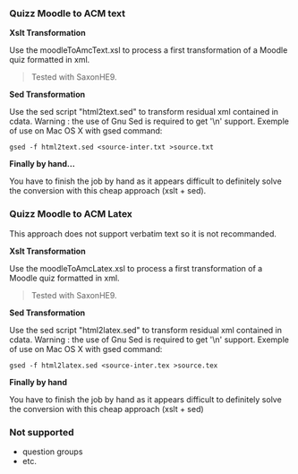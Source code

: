 ### Quizz Moodle to ACM text 


**Xslt Transformation** 

Use the moodleToAmcText.xsl to process a first transformation of a Moodle quiz formatted in xml.
 > Tested with SaxonHE9.

**Sed Transformation**

Use the sed  script "html2text.sed" to transform residual xml contained in cdata.
Warning : the use of Gnu Sed is required to get '\n' support.
Exemple of use on Mac OS X with gsed command:

`gsed -f html2text.sed <source-inter.txt >source.txt`

**Finally by hand...**

You have to finish the job by hand as it appears difficult to definitely solve the conversion with this cheap approach (xslt + sed).

### Quizz Moodle to ACM Latex 

This approach does not support verbatim text so it is not recommanded.

**Xslt Transformation** 

Use the moodleToAmcLatex.xsl to process a first transformation of a Moodle quiz formatted in xml.
 > Tested with SaxonHE9.

**Sed Transformation**

Use the sed script "html2latex.sed" to transform residual xml contained in cdata.
Warning : the use of Gnu Sed is required to get '\n' support.
Exemple of use on Mac OS X with gsed command:

`gsed -f html2latex.sed <source-inter.tex >source.tex`

**Finally by hand**

You have to finish the job by hand as it appears difficult to definitely solve the conversion with this cheap approach (xslt + sed)

### Not supported 

- question groups
- etc.
